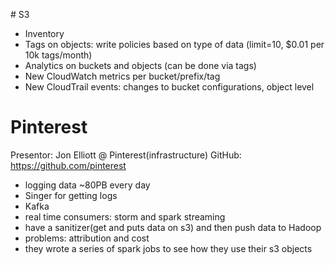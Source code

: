 ​# S3

 - Inventory
 - Tags on objects: write policies based on type of data (limit=10, $0.01 per 10k tags/month)
 - Analytics on buckets and objects (can be done via tags)
 - New CloudWatch metrics per bucket/prefix/tag
 - New CloudTrail events: changes to bucket configurations, object level
 
 
# Pinterest
 
 Presentor: Jon Elliott @ Pinterest(infrastructure)
 GitHub: https://github.com/pinterest
 
 - logging data ~80PB every day
 - Singer for getting logs
 - Kafka
 - real time consumers: storm and spark streaming
 - have a sanitizer(get and puts data on s3) and then push data to Hadoop
 - problems: attribution and cost
 - they wrote a series of spark jobs to see how they use their s3 objects
 
